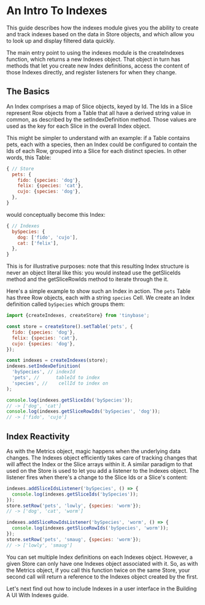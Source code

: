 # An Intro To Indexes

This guide describes how the indexes module gives you the ability to create and
track indexes based on the data in Store objects, and which allow you to look up
and display filtered data quickly.

The main entry point to using the indexes module is the createIndexes function,
which returns a new Indexes object. That object in turn has methods that let you
create new Index definitions, access the content of those Indexes directly, and
register listeners for when they change.

## The Basics

An Index comprises a map of Slice objects, keyed by Id. The Ids in a Slice
represent Row objects from a Table that all have a derived string value in
common, as described by the setIndexDefinition method. Those values are used as
the key for each Slice in the overall Index object.

This might be simpler to understand with an example: if a Table contains pets,
each with a species, then an Index could be configured to contain the Ids of
each Row, grouped into a Slice for each distinct species. In other words, this
Table:

```js yolo
{ // Store
  pets: {
    fido: {species: 'dog'},
    felix: {species: 'cat'},
    cujo: {species: 'dog'},
  },
}
```

would conceptually become this Index:

```js yolo
{ // Indexes
  bySpecies: {
    dog: ['fido', 'cujo'],
    cat: ['felix'],
  },
}
```

This is for illustrative purposes: note that this resulting Index structure is
never an object literal like this: you would instead use the getSliceIds method
and the getSliceRowIds method to iterate through the it.

Here's a simple example to show such an Index in action. The `pets` Table has
three Row objects, each with a string `species` Cell. We create an Index
definition called `bySpecies` which groups them:

```js
import {createIndexes, createStore} from 'tinybase';

const store = createStore().setTable('pets', {
  fido: {species: 'dog'},
  felix: {species: 'cat'},
  cujo: {species: 'dog'},
});

const indexes = createIndexes(store);
indexes.setIndexDefinition(
  'bySpecies', // indexId
  'pets', //      tableId to index
  'species', //    cellId to index on
);

console.log(indexes.getSliceIds('bySpecies'));
// -> ['dog', 'cat']
console.log(indexes.getSliceRowIds('bySpecies', 'dog'));
// -> ['fido', 'cujo']
```

## Index Reactivity

As with the Metrics object, magic happens when the underlying data changes. The
Indexes object efficiently takes care of tracking changes that will affect the
Index or the Slice arrays within it. A similar paradigm to that used on the
Store is used to let you add a listener to the Indexes object. The listener
fires when there's a change to the Slice Ids or a Slice's content:

```js
indexes.addSliceIdsListener('bySpecies', () => {
  console.log(indexes.getSliceIds('bySpecies'));
});
store.setRow('pets', 'lowly', {species: 'worm'});
// -> ['dog', 'cat', 'worm']

indexes.addSliceRowIdsListener('bySpecies', 'worm', () => {
  console.log(indexes.getSliceRowIds('bySpecies', 'worm'));
});
store.setRow('pets', 'smaug', {species: 'worm'});
// -> ['lowly', 'smaug']
```

You can set multiple Index definitions on each Indexes object. However, a given
Store can only have one Indexes object associated with it. So, as with the
Metrics object, if you call this function twice on the same Store, your second
call will return a reference to the Indexes object created by the first.

Let's next find out how to include Indexes in a user interface in the Building A
UI With Indexes guide.
